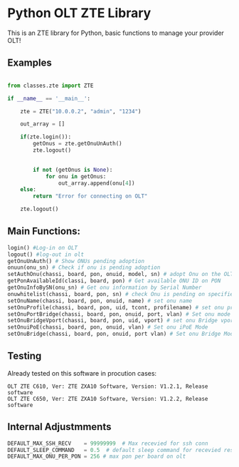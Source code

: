 # Python OLT ZTE Library
This is an ZTE library for Python, basic functions to manage your provider OLT!


## Examples
```python

from classes.zte import ZTE 

if __name__ == '__main__':

    zte = ZTE("10.0.0.2", "admin", "1234")

    out_array = []

    if(zte.login()):
        getOnus = zte.getOnuUnAuth()
        zte.logout()

        
        if not (getOnus is None):
            for onu in getOnus:
                out_array.append(onu[4])
    else:
        return "Error for connecting on OLT"

    zte.logout()
```



## Main Functions:
```python
login() #Log-in on OLT
logout() #log-out in olt
getOnuUnAuth() # Show ONUs pending adoption
onuun(onu_sn) # Check if onu is pending adoption
setAuthOnu(chassi, board, pon, onuid, model, sn) # adopt Onu on the OLT
getPonAvailableId(classi, board, pon) # Get available ONU ID on PON
getOnuInfoBySN(onu_sn) # Get onu information by Serial Number
onuwhitelist(chassi, board, pon, sn) # check Onu is pending on specified slot
setOnuName(chassi, board, pon, onuid, name) # set onu name 
setOnuProfile(chassi, board, pon, uid, tcont, profilename) # set onu profile and tcont
setOnuPortBridge(chassi, board, pon, onuid, port, vlan) # Set onu mode bridge
setOnuBridgeVport(chassi, board, pon, uid, vport) # set onu Bridge vport
setOnuiPoE(chassi, board, pon, onuid, vlan) # Set onu iPoE Mode
setOnuBridge(chassi, board, pon, onuid, port vlan) # Set onu Bridge Mode
```



## Testing
Already tested on this software in procution cases:
```
OLT ZTE C610, Ver: ZTE ZXA10 Software, Version: V1.2.1, Release software
OLT ZTE C650, Ver: ZTE ZXA10 Software, Version: V1.2.2, Release software
```

## Internal Adjustmments
``` python
DEFAULT_MAX_SSH_RECV    = 99999999  # Max recevied for ssh conn 
DEFAULT_SLEEP_COMMAND   = 0.5  # default sleep command for recevied response
DEFAULT_MAX_ONU_PER_PON = 256 # max pon per board on olt
```